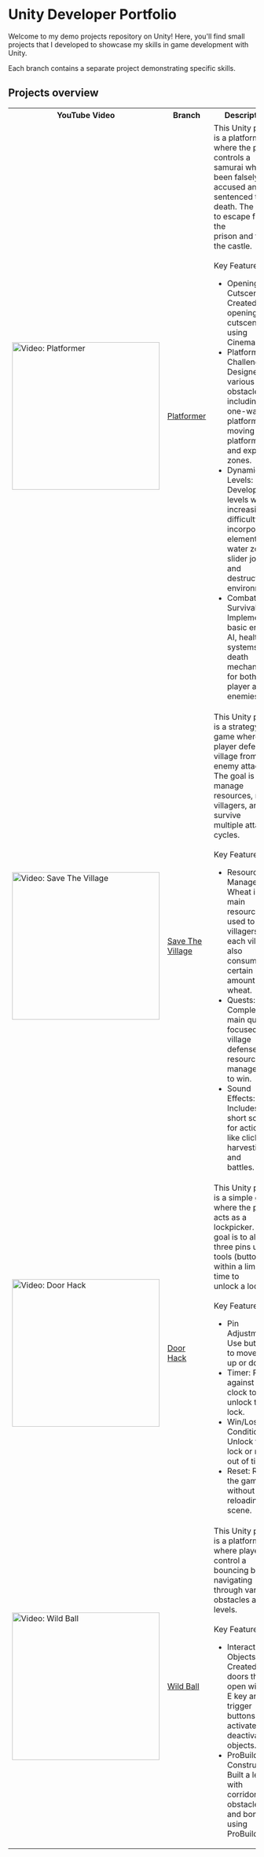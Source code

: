 # Unity Developer Portfolio

Welcome to my demo projects repository on Unity! Here, you'll find small projects that I developed to showcase my skills in game development with Unity.

Each branch contains a separate project demonstrating specific skills.

## Projects overview

<!-- description should be less than 70 characters -->
<table>
  <tr>
    <th>YouTube Video</th>
    <th>Branch</th>
    <th>Description</th>
  </tr>
  
  <tr>
    <td>
      <a href="https://www.youtube.com/watch?v=kN2RFaoU6pc"><img src="https://img.youtube.com/vi/kN2RFaoU6pc/hqdefault.jpg" width="300" alt="Video: Platformer"></a>
    </td>
    <td>
      <a href="https://github.com/gleb-marsanov/demo-projects/tree/platformer">Platformer</a>
    </td>
    <td>
      This Unity project is a platformer where the player controls a samurai who has<br>been falsely accused and sentenced to death. The goal is to escape from the<br>prison and flee the castle.<br><br>Key Features:<br>
      <ul>
        <li>Opening Cutscene: Created an opening cutscene using Cinemachine.</li>
        <li>Platforming Challenges: Designed various obstacles, including one-way<br>platforms, moving platforms, and explosive zones.</li>
        <li>Dynamic Levels: Developed levels with increasing difficulty, incorporating<br>elements like water zones, slider joints, and destructible environments.</li>
        <li>Combat and Survival: Implemented basic enemy AI, health systems, and death<br>mechanics for both the player and enemies.</li>
      </ul>
    </td>
  </tr>

  <tr>
    <td>
      <a href="https://www.youtube.com/watch?v=8Ay0QPKBPHc"><img src="https://img.youtube.com/vi/8Ay0QPKBPHc/hqdefault.jpg" width="300" alt="Video: Save The Village"></a>
    </td>
    <td>
      <a href="https://github.com/gleb-marsanov/demo-projects/tree/save-the-village">Save The Village</a>
    </td>
    <td>
      This Unity project is a strategy game where the player defends a village from<br>enemy attacks. The goal is to manage resources, recruit villagers, and survive<br>multiple attack cycles.<br><br>Key Features:<br>
      <ul>
        <li>Resource Management: Wheat is the main resource used to buy villagers, but<br>each villager also consumes a certain amount of wheat.</li>
        <li>Quests: Complete 3 main quests focused on village defense and resource<br>management to win.</li>
        <li>Sound Effects: Includes short sounds for actions like clicks, harvesting, and<br>battles.</li>
      </ul>
    </td>
  </tr>
  
  <tr>
    <td>
      <a href="https://www.youtube.com/watch?v=Q2yhM_THK4w"><img src="https://img.youtube.com/vi/Q2yhM_THK4w/hqdefault.jpg" width="300" alt="Video: Door Hack"></a>
    </td>
    <td>
      <a href="https://github.com/gleb-marsanov/demo-projects/tree/door-hack">Door Hack</a>
    </td>
    <td>
      This Unity project is a simple game where the player acts as a lockpicker. The<br>goal is to align three pins using tools (buttons) within a limited time to<br>unlock a lock.<br><br>Key Features:<br>
      <ul>
        <li>Pin Adjustment: Use buttons to move pins up or down.</li>
        <li>Timer: Race against the clock to unlock the lock.</li>
        <li>Win/Loss Conditions: Unlock the lock or run out of time.</li>
        <li>Reset: Restart the game without reloading the scene.</li>
      </ul>
    </td>
  </tr>
  
  <tr>
    <td>
      <a href="https://www.youtube.com/watch?v=JrnZGg1r7Lc"><img src="https://img.youtube.com/vi/JrnZGg1r7Lc/hqdefault.jpg" width="300" alt="Video: Wild Ball"></a>
    </td>
    <td>
      <a href="https://github.com/gleb-marsanov/demo-projects/tree/wild-ball">Wild Ball</a>
    </td>
    <td>
      This Unity project is a platformer where players control a bouncing ball<br>navigating through various obstacles and levels.<br><br>Key Features:<br>
      <ul>
        <li>Interactive Objects: Created doors that open with the E key and trigger<br>buttons that activate or deactivate objects.</li>
        <li>ProBuilder Construction: Built a level with corridors, obstacles, and bonuses<br>using ProBuilder.</li>
      </ul>
    </td>
  </tr>
</table>
